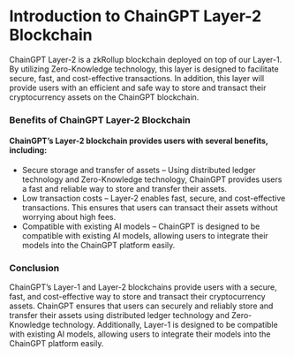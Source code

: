 # Introduction to ChainGPT Layer-2 Blockchain

ChainGPT Layer-2 is a zkRollup blockchain deployed on top of our Layer-1. By utilizing Zero-Knowledge technology, this layer is designed to facilitate secure, fast, and cost-effective transactions. In addition, this layer will provide users with an efficient and safe way to store and transact their cryptocurrency assets on the ChainGPT blockchain.

### Benefits of ChainGPT Layer-2 Blockchain

#### ChainGPT’s Layer-2 blockchain provides users with several benefits, including:

* Secure storage and transfer of assets – Using distributed ledger technology and Zero-Knowledge technology, ChainGPT provides users a fast and reliable way to store and transfer their assets.
* Low transaction costs – Layer-2 enables fast, secure, and cost-effective transactions. This ensures that users can transact their assets without worrying about high fees.
* Compatible with existing AI models – ChainGPT is designed to be compatible with existing AI models, allowing users to integrate their models into the ChainGPT platform easily.

### Conclusion

ChainGPT’s Layer-1 and Layer-2 blockchains provide users with a secure, fast, and cost-effective way to store and transact their cryptocurrency assets. ChainGPT ensures that users can securely and reliably store and transfer their assets using distributed ledger technology and Zero-Knowledge technology. Additionally, Layer-1 is designed to be compatible with existing AI models, allowing users to integrate their models into the ChainGPT platform easily.
